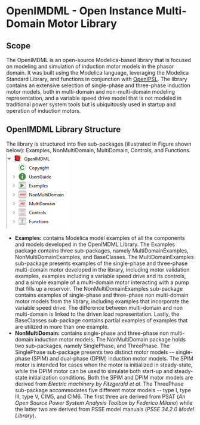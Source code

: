 # OpenIMDML - Open Instance Multi-Domain Motor Library
## Scope
The OpenIMDML is an open-source Modelica-based library that is focused on modeling and simulation of induction motor models in the phasor domain. It was built using the Modelica language, leveraging the Modelica Standard Library, and functions in conjunction with [OpenIPSL](https://github.com/OpenIPSL/OpenIPSL). The library contains an extensive selection of single-phase and three-phase induction motor models, both in multi-domain and non-multi-domain modeling representation, and a variable speed drive model that is not modeled in traditional power system tools but is ubiquitously used in startup and operation of induction motors.
## OpenIMDML Library Structure
The library is structured into five sub-packages (illustrated in Figure shown below): Examples, NonMultiDomain, MultiDomain, Controls, and Functions.\
![Library Structure](docs/Figures/Library_structure.png "Library Structure")
- **Examples:** contains Modelica model examples of all the components and models developed in the OpenIMDML Library. The Examples package contains three sub-packages, namely MultiDomainExamples, NonMultiDomainExamples, and BaseClasses. The MultiDomainExamples sub-package presents examples of the single-phase and three-phase multi-domain motor developed in the library, including motor validation examples, examples including a variable speed drive and its controls, and a simple example of a multi-domain motor interacting with a pump that fills up a reservoir. The NonMultiDomainExamples sub-package contains examples of single-phase and three-phase non multi-domain motor models from the library, including examples that incorporate the variable speed drive. The difference between multi-domain and non multi-domain is linked to the driven load representation. Lastly, the BaseClasses sub-package contains partial examples of examples that are utilized in more than one example.
- **NonMultiDomain:** contains single-phase and three-phase non multi-domain induction motor models. The NonMultiDomain package holds two sub-packages, namely SinglePhase, and ThreePhase. The SinglePhase sub-package presents two distinct motor models -- single-phase (SPIM) and dual-phase (DPIM) induction motor models. The SPIM motor is intended for cases when the motor is initialized in steady-state, while the DPIM motor can be used to simulate both start-up and steady-state initialization conditions. Both the SPIM and DPIM motor models are derived from *Electric machinery by Fitzgerald et al*. The ThreePhase sub-package accommodates five different motor models -- type I, type III, type V, CIM5, and CIM6. The first three are derived from PSAT (*An Open Source Power System Analysis Toolbox by Federico Milano*) while the latter two are derived from PSSE model manuals (*PSSE 34.2.0 Model Library*).

